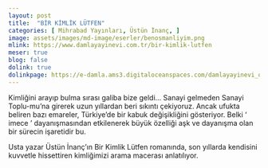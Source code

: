 ```yaml
---
layout: post
title:  "BİR KİMLİK LÜTFEN"
categories: [ Mihrabad Yayınları, Üstün İnanç, ]
image: assets/images/md-image/eserler/benosmanliyim.png
mlink: https://www.damlayayinevi.com.tr/bir-kimlik-lutfen
meser: true
blog: false
dolink: true
dolinkpage: https://e-damla.ams3.digitaloceanspaces.com/damlayayinevi_ornek_sayfalar/9786058301924/index.html
---
```


Kimliğini arayıp bulma sırası galiba bize geldi… Sanayi gelmeden Sanayi Toplu-mu’na girerek uzun yıllardan beri sıkıntı çekiyoruz. Ancak ufukta beliren bazı emareler, Türkiye’de bir kabuk değişikliğini gösteriyor. Belki ‘ imece ’ dayanışmasından etkilenerek büyük özelliği aşk ve dayanışma olan bir sürecin işaretidir bu.

Usta yazar Üstün İnanç’ın Bir Kimlik Lütfen romanında, son yıllarda kendisini kuvvetle hissettiren kimliğimizi arama macerası anlatılıyor.